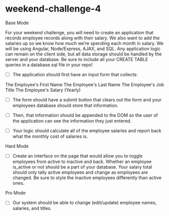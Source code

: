 # weekend-challenge-4

Base Mode

For your weekend challenge, you will need to create an application that records employee records along with their salary. We also want to add the salaries up so we know how much we’re spending each month in salary. We will be using Angular, Node/Express, AJAX, and SQL. Any application logic can remain on the client side, but all data storage should be handled by the server and your database. Be sure to include all your CREATE TABLE queries in a database.sql file in your repo!

- [ ] The application should first have an input form that collects:

The Employee's First Name
The Employee's Last Name
The Employee's Job Title
The Employee's Salary (Yearly)

- [ ] The form should have a submit button that clears out the form and your employees database should store that information.

- [ ] Then, that information should be appended to the DOM so the user of the application can see the information they just entered.

- [ ] Your logic should calculate all of the employee salaries and report back what the monthly cost of salaries is.

Hard Mode

- [ ] Create an interface on the page that would allow you to toggle employees from active to inactive and back. Whether an employee is_active or not should be a part of your database. Your salary total should only tally active employees and change as employees are changed. Be sure to style the inactive employees differently than active ones.

Pro Mode

- [ ] Our system should be able to change (edit/update) employee names, salaries, and titles.